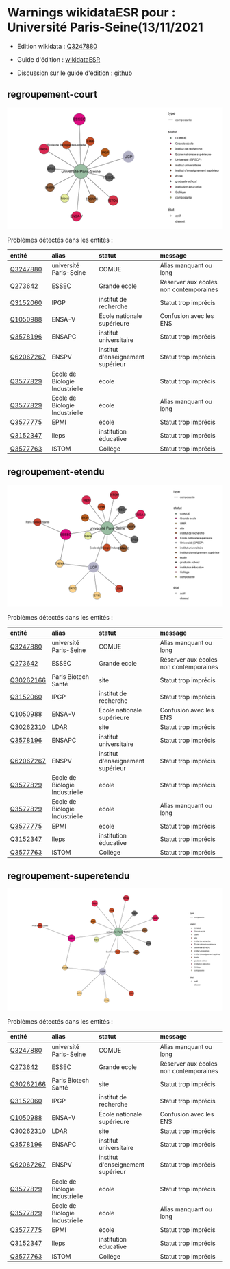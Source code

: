 Warnings wikidataESR pour : Université Paris-Seine(13/11/2021
================

- Edition wikidata : [Q3247880](https://www.wikidata.org/wiki/Q3247880)
- Guide d'édition : [wikidataESR](https://github.com/cpesr/wikidataESR/)

- Discussion sur le guide d'édition : [github](https://github.com/cpesr/wikidataESR/issues)



## regroupement-court 

![Graphique non généré](Q3247880-regroupement-court.png) 

Problèmes détectés dans les entités :

|entité                                               |alias                          |statut                            |message                                |
|:----------------------------------------------------|:------------------------------|:---------------------------------|:--------------------------------------|
|[Q3247880](https://www.wikidata.org/wiki/Q3247880)   |université Paris-Seine         |COMUE                             |Alias manquant ou long                 |
|[Q273642](https://www.wikidata.org/wiki/Q273642)     |ESSEC                          |Grande ecole                      |Réserver aux écoles non contemporaines |
|[Q3152060](https://www.wikidata.org/wiki/Q3152060)   |IPGP                           |institut de recherche             |Statut trop imprécis                   |
|[Q1050988](https://www.wikidata.org/wiki/Q1050988)   |ENSA-V                         |École nationale supérieure        |Confusion avec les ENS                 |
|[Q3578196](https://www.wikidata.org/wiki/Q3578196)   |ENSAPC                         |institut universitaire            |Statut trop imprécis                   |
|[Q62067267](https://www.wikidata.org/wiki/Q62067267) |ENSPV                          |institut d'enseignement supérieur |Statut trop imprécis                   |
|[Q3577829](https://www.wikidata.org/wiki/Q3577829)   |Ecole de Biologie Industrielle |école                             |Statut trop imprécis                   |
|[Q3577829](https://www.wikidata.org/wiki/Q3577829)   |Ecole de Biologie Industrielle |école                             |Alias manquant ou long                 |
|[Q3577775](https://www.wikidata.org/wiki/Q3577775)   |EPMI                           |école                             |Statut trop imprécis                   |
|[Q3152347](https://www.wikidata.org/wiki/Q3152347)   |Ileps                          |institution éducative             |Statut trop imprécis                   |
|[Q3577763](https://www.wikidata.org/wiki/Q3577763)   |ISTOM                          |Collége                           |Statut trop imprécis                   |

 



## regroupement-etendu 

![Graphique non généré](Q3247880-regroupement-etendu.png) 

Problèmes détectés dans les entités :

|entité                                               |alias                          |statut                            |message                                |
|:----------------------------------------------------|:------------------------------|:---------------------------------|:--------------------------------------|
|[Q3247880](https://www.wikidata.org/wiki/Q3247880)   |université Paris-Seine         |COMUE                             |Alias manquant ou long                 |
|[Q273642](https://www.wikidata.org/wiki/Q273642)     |ESSEC                          |Grande ecole                      |Réserver aux écoles non contemporaines |
|[Q30262166](https://www.wikidata.org/wiki/Q30262166) |Paris Biotech Santé            |site                              |Statut trop imprécis                   |
|[Q3152060](https://www.wikidata.org/wiki/Q3152060)   |IPGP                           |institut de recherche             |Statut trop imprécis                   |
|[Q1050988](https://www.wikidata.org/wiki/Q1050988)   |ENSA-V                         |École nationale supérieure        |Confusion avec les ENS                 |
|[Q30262310](https://www.wikidata.org/wiki/Q30262310) |LDAR                           |site                              |Statut trop imprécis                   |
|[Q3578196](https://www.wikidata.org/wiki/Q3578196)   |ENSAPC                         |institut universitaire            |Statut trop imprécis                   |
|[Q62067267](https://www.wikidata.org/wiki/Q62067267) |ENSPV                          |institut d'enseignement supérieur |Statut trop imprécis                   |
|[Q3577829](https://www.wikidata.org/wiki/Q3577829)   |Ecole de Biologie Industrielle |école                             |Statut trop imprécis                   |
|[Q3577829](https://www.wikidata.org/wiki/Q3577829)   |Ecole de Biologie Industrielle |école                             |Alias manquant ou long                 |
|[Q3577775](https://www.wikidata.org/wiki/Q3577775)   |EPMI                           |école                             |Statut trop imprécis                   |
|[Q3152347](https://www.wikidata.org/wiki/Q3152347)   |Ileps                          |institution éducative             |Statut trop imprécis                   |
|[Q3577763](https://www.wikidata.org/wiki/Q3577763)   |ISTOM                          |Collége                           |Statut trop imprécis                   |

 



## regroupement-superetendu 

![Graphique non généré](Q3247880-regroupement-superetendu.png) 

Problèmes détectés dans les entités :

|entité                                               |alias                          |statut                            |message                                |
|:----------------------------------------------------|:------------------------------|:---------------------------------|:--------------------------------------|
|[Q3247880](https://www.wikidata.org/wiki/Q3247880)   |université Paris-Seine         |COMUE                             |Alias manquant ou long                 |
|[Q273642](https://www.wikidata.org/wiki/Q273642)     |ESSEC                          |Grande ecole                      |Réserver aux écoles non contemporaines |
|[Q30262166](https://www.wikidata.org/wiki/Q30262166) |Paris Biotech Santé            |site                              |Statut trop imprécis                   |
|[Q3152060](https://www.wikidata.org/wiki/Q3152060)   |IPGP                           |institut de recherche             |Statut trop imprécis                   |
|[Q1050988](https://www.wikidata.org/wiki/Q1050988)   |ENSA-V                         |École nationale supérieure        |Confusion avec les ENS                 |
|[Q30262310](https://www.wikidata.org/wiki/Q30262310) |LDAR                           |site                              |Statut trop imprécis                   |
|[Q3578196](https://www.wikidata.org/wiki/Q3578196)   |ENSAPC                         |institut universitaire            |Statut trop imprécis                   |
|[Q62067267](https://www.wikidata.org/wiki/Q62067267) |ENSPV                          |institut d'enseignement supérieur |Statut trop imprécis                   |
|[Q3577829](https://www.wikidata.org/wiki/Q3577829)   |Ecole de Biologie Industrielle |école                             |Statut trop imprécis                   |
|[Q3577829](https://www.wikidata.org/wiki/Q3577829)   |Ecole de Biologie Industrielle |école                             |Alias manquant ou long                 |
|[Q3577775](https://www.wikidata.org/wiki/Q3577775)   |EPMI                           |école                             |Statut trop imprécis                   |
|[Q3152347](https://www.wikidata.org/wiki/Q3152347)   |Ileps                          |institution éducative             |Statut trop imprécis                   |
|[Q3577763](https://www.wikidata.org/wiki/Q3577763)   |ISTOM                          |Collége                           |Statut trop imprécis                   |

 

